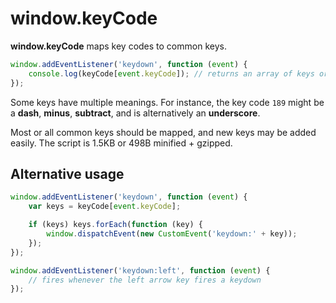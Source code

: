 # window.keyCode

**window.keyCode** maps key codes to common keys.

```js
window.addEventListener('keydown', function (event) {
	console.log(keyCode[event.keyCode]); // returns an array of keys or undefined
});
```

Some keys have multiple meanings. For instance, the key code `189` might be a **dash**, **minus**, **subtract**, and is alternatively an **underscore**.

Most or all common keys should be mapped, and new keys may be added easily. The script is 1.5KB or 498B minified + gzipped.

## Alternative usage

```js
window.addEventListener('keydown', function (event) {
	var keys = keyCode[event.keyCode];

	if (keys) keys.forEach(function (key) {
		window.dispatchEvent(new CustomEvent('keydown:' + key));
	});
});

window.addEventListener('keydown:left', function (event) {
	// fires whenever the left arrow key fires a keydown 
});
```
